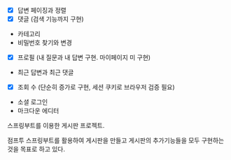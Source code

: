 - [x] 답변 페이징과 정렬 
- [x] 댓글 (검색 기능까지 구현)
- 카테고리
- 비밀번호 찾기와 변경
- [x] 프로필 (내 질문과 내 답변 구현. 마이페이지 미 구현)
- 최근 답변과 최근 댓글
- [x] 조회 수 (단순히 증가로 구현, 세션 쿠키로 브라우저 검증 필요)
- 소셜 로그인
- 마크다운 에디터



스프링부트를 이용한 게시판 프로젝트. 

점프투 스프링부트를 활용하여 게시판을 만들고 게시판의 추가기능들을 모두 구현하는 것을 목표로 하고 있다.
